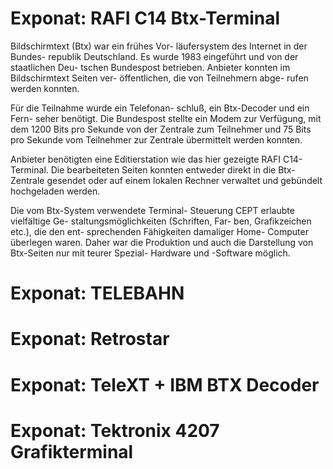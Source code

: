 # Exponat: RAFI C14 Btx-Terminal

Bildschirmtext (Btx) war ein frühes Vor-
läufersystem des Internet in der Bundes-
republik Deutschland.  Es wurde 1983
eingeführt und von der staatlichen Deu-
tschen Bundespost betrieben.  Anbieter
konnten im Bildschirmtext Seiten ver-
öffentlichen, die von Teilnehmern abge-
rufen werden konnten.

Für die Teilnahme wurde ein Telefonan-
schluß, ein Btx-Decoder und ein Fern-
seher benötigt.  Die Bundespost stellte
ein Modem zur Verfügung, mit dem 1200
Bits pro Sekunde von der Zentrale zum
Teilnehmer und 75 Bits pro Sekunde vom
Teilnehmer zur Zentrale übermittelt
werden konnten.

Anbieter benötigten eine Editierstation
wie das hier gezeigte RAFI C14-Terminal.
Die bearbeiteten Seiten konnten entweder
direkt in die Btx-Zentrale gesendet oder
auf einem lokalen Rechner verwaltet und
gebündelt hochgeladen werden.

Die vom Btx-System verwendete Terminal-
Steuerung CEPT erlaubte vielfältige Ge-
staltungsmöglichkeiten (Schriften, Far-
ben, Grafikzeichen etc.), die den ent-
sprechenden Fähigkeiten damaliger Home-
Computer überlegen waren.  Daher war
die Produktion und auch die Darstellung
von Btx-Seiten nur mit teurer Spezial-
Hardware und -Software möglich.

# Exponat: TELEBAHN

# Exponat: Retrostar

# Exponat: TeleXT + IBM BTX Decoder

# Exponat: Tektronix 4207 Grafikterminal
